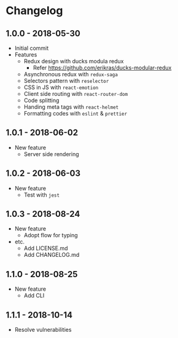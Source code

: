 # Changelog

## 1.0.0 - 2018-05-30
- Initial commit
- Features
  - Redux design with ducks modula redux
    - Refer https://github.com/erikras/ducks-modular-redux
  - Asynchronous redux with `redux-saga`
  - Selectors pattern with `reselector`
  - CSS in JS with `react-emotion`
  - Client side routing with `react-router-dom`
  - Code splitting
  - Handing meta tags with `react-helmet`
  - Formatting codes with `eslint` & `prettier`

## 1.0.1 - 2018-06-02
- New feature
  - Server side rendering

## 1.0.2 - 2018-06-03
- New feature
  - Test with `jest`

## 1.0.3 - 2018-08-24
- New feature
  - Adopt flow for typing
- etc.
  - Add LICENSE.md
  - Add CHANGELOG.md

## 1.1.0 - 2018-08-25
- New feature
  - Add CLI

## 1.1.1 - 2018-10-14
- Resolve vulnerabilities
